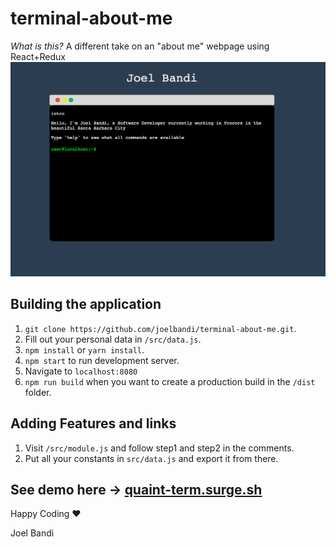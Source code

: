 # terminal-about-me
*What is this?* A different take on an "about me" webpage using React+Redux  
![terminal](media.png)

## Building the application
1. `git clone https://github.com/joelbandi/terminal-about-me.git`.
2. Fill out your personal data in `/src/data.js`.
3. `npm install` or `yarn install`.
4. `npm start` to run development server.
5. Navigate to `localhost:8080`
6. `npm run build` when you want to create a production build in the `/dist` folder.

## Adding Features and links
1. Visit `/src/module.js` and follow step1 and step2 in the comments.
2. Put all your constants in `src/data.js` and export it from there.

See demo here -> [quaint-term.surge.sh](http://quaint-term.surge.sh/)
---

Happy Coding :heart:

Joel Bandi